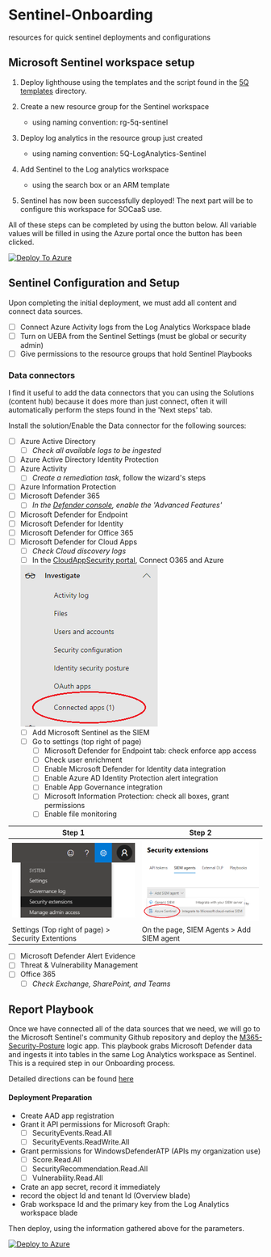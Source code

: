# Sentinel-Onboarding

resources for quick sentinel deployments and configurations

## Microsoft Sentinel workspace setup

1. Deploy lighthouse using the templates and the script found in the [5Q templates](https://github.com/JakeD-5Q/Sentinel-Onboarding/tree/main/Azure%20Lighthouse/5Q%20Templates) directory.

2. Create a new resource group for the Sentinel workspace
    - using naming convention:  rg-5q-sentinel

3. Deploy log analytics in the resource group just created
    - using naming convention: 5Q-LogAnalytics-Sentinel

4. Add Sentinel to the Log analytics workspace
    - using the search box or an ARM template

5. Sentinel has now been successfully deployed! The next part will be to configure this workspace for SOCaaS use.

All of these steps can be completed by using the button below. All variable values will be filled in using the Azure portal once the button has been clicked.

[![Deploy To Azure](https://aka.ms/deploytoazurebutton)](https://portal.azure.com/#create/Microsoft.Template/uri/https%3A%2F%2Fraw.githubusercontent.com%2FAzure%2FAzure-Sentinel%2Fmaster%2FTools%2FSentinel-All-In-One%2FARMTemplates%2Fazuredeploy.json/createUIDefinitionUri/https%3A%2F%2Fraw.githubusercontent.com%2FAzure%2FAzure-Sentinel%2Fmaster%2FTools%2FSentinel-All-In-One%2FARMTemplates%2FcreateUiDefinition.json)


## Sentinel Configuration and Setup

Upon completing the initial deployment, we must add all content and connect data sources.

- [ ] Connect Azure Activity logs from the Log Analytics Workspace blade
- [ ] Turn on UEBA from the Sentinel Settings (must be global or security admin)
- [ ] Give permissions to the resource groups that hold Sentinel Playbooks

### Data connectors

I find it useful to add the data connectors that you can using the Solutions (content hub) because it does more than just connect, often it will automatically perform the steps found in the 'Next steps' tab.

Install the solution/Enable the Data connector for the following sources:

- [ ] Azure Active Directory 
  - [ ] *Check all available logs to be ingested*
- [ ] Azure Active Directory Identity Protection
-  [ ] Azure Activity 
   - [ ] *Create a remediation task*, follow the wizard's steps
- [ ] Azure Information Protection
- [ ] Microsoft Defender 365 
  - [ ] *In the [Defender console](https://security.microsoft.com/homepage), enable the 'Advanced Features'*
- [ ] Microsoft Defender for Endpoint
- [ ] Microsoft Defender for Identity
- [ ] Microsoft Defender for Office 365
- [ ] Microsoft Defender for Cloud Apps
    - [ ] *Check Cloud discovery logs*
    - [ ] In the [CloudAppSecurity portal](https://portal.cloudappsecurity.com/#/dashboard), Connect O365 and Azure
  
  ![](images\cloud_apps_task1.png)
    - [ ] Add Microsoft Sentinel as the SIEM
    - [ ] Go to settings (top right of page)
      - [ ] Microsoft Defender for Endpoint tab: check enforce app access
      - [ ] Check user enrichment
      - [ ] Enable Microsoft Defender for Identity data integration
      - [ ] Enable Azure AD Identity Protection alert integration
      - [ ] Enable App Governance integration
      - [ ] Microsoft Information Protection: check all boxes, grant permissions
      - [ ] Enable file monitoring
  
| Step 1 | Step 2|
--- | --- |
 ![](images/cloud_apps_task2.png) | ![](images/cloud_apps_task2b2.png) |
Settings (Top right of page) > Security Extentions | On the page, SIEM Agents > Add SIEM agent


- [ ] Microsoft Defender Alert Evidence
- [ ] Threat & Vulnerability Management
- [ ] Office 365 
  - [ ] *Check Exchange, SharePoint, and Teams*
  
## Report Playbook

Once we have connected all of the data sources that we need, we will go to the Microsoft Sentinel's community Github repository and deploy the [M365-Security-Posture](https://github.com/Azure/Azure-Sentinel/tree/master/Playbooks/M365-Security-Posture) logic app. This playbook grabs Microsoft Defender data and ingests it into tables in the same Log Analytics workspace as Sentinel. This is a required step in our Onboarding process.

Detailed directions can be found [here](https://github.com/Azure/Azure-Sentinel/tree/master/Playbooks/M365-Security-Posture)

#### Deployment Preparation

- Create AAD app registration
- Grant it API permissions for Microsoft Graph:
  - [ ] SecurityEvents.Read.All
  - [ ] SecurityEvents.ReadWrite.All
- Grant permissions for WindowsDefenderATP (APIs my organization use)
  - [ ] Score.Read.All
  - [ ] SecurityRecommendation.Read.All
  - [ ] Vulnerability.Read.All
- Crate an app secret, record it immediately
- record the object Id and tenant Id (Overview blade)
- Grab workspace Id and the primary key from the Log Analytics workspace blade

Then deploy, using the information gathered above for the parameters.

[![Deploy to Azure](https://aka.ms/deploytoazurebutton)](https://portal.azure.com/#create/Microsoft.Template/uri/https%3A%2F%2Fraw.githubusercontent.com%2FAzure%2FAzure-Sentinel%2Fmaster%2FPlaybooks%2FM365-Security-Posture%2Fazuredeploy.json)




